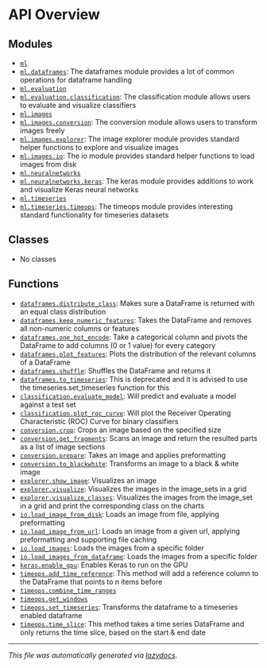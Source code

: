 <!-- markdownlint-disable -->

# API Overview

## Modules

- [`ml`](./ml.md#module-ml)
- [`ml.dataframes`](./ml.dataframes.md#module-mldataframes): The dataframes module provides a lot of common operations for dataframe handling
- [`ml.evaluation`](./ml.evaluation.md#module-mlevaluation)
- [`ml.evaluation.classification`](./ml.evaluation.classification.md#module-mlevaluationclassification): The classification module allows users to evaluate and visualize classifiers
- [`ml.images`](./ml.images.md#module-mlimages)
- [`ml.images.conversion`](./ml.images.conversion.md#module-mlimagesconversion): The conversion module allows users to transform images freely
- [`ml.images.explorer`](./ml.images.explorer.md#module-mlimagesexplorer): The image explorer module provides standard helper functions to explore and visualize images
- [`ml.images.io`](./ml.images.io.md#module-mlimagesio): The io module provides standard helper functions to load images from disk
- [`ml.neuralnetworks`](./ml.neuralnetworks.md#module-mlneuralnetworks)
- [`ml.neuralnetworks.keras`](./ml.neuralnetworks.keras.md#module-mlneuralnetworkskeras): The keras module provides additions to work and visualize Keras neural networks
- [`ml.timeseries`](./ml.timeseries.md#module-mltimeseries)
- [`ml.timeseries.timeops`](./ml.timeseries.timeops.md#module-mltimeseriestimeops): The timeops module provides interesting standard functionality for timeseries datasets

## Classes

- No classes

## Functions

- [`dataframes.distribute_class`](./ml.dataframes.md#function-distribute_class): Makes sure a DataFrame is returned with an equal class distribution
- [`dataframes.keep_numeric_features`](./ml.dataframes.md#function-keep_numeric_features): Takes the DataFrame and removes all non-numeric columns or features
- [`dataframes.one_hot_encode`](./ml.dataframes.md#function-one_hot_encode): Take a categorical column and pivots the DataFrame to add columns (0 or 1 value) for every category
- [`dataframes.plot_features`](./ml.dataframes.md#function-plot_features): Plots the distribution of the relevant columns of a DataFrame
- [`dataframes.shuffle`](./ml.dataframes.md#function-shuffle): Shuffles the DataFrame and returns it
- [`dataframes.to_timeseries`](./ml.dataframes.md#function-to_timeseries): This is deprecated and it is advised to use the timeseries.set_timeseries function for this
- [`classification.evaluate_model`](./ml.evaluation.classification.md#function-evaluate_model): Will predict and evaluate a model against a test set
- [`classification.plot_roc_curve`](./ml.evaluation.classification.md#function-plot_roc_curve): Will plot the Receiver Operating Characteristic (ROC) Curve for binary classifiers
- [`conversion.crop`](./ml.images.conversion.md#function-crop): Crops an image based on the specified size
- [`conversion.get_fragments`](./ml.images.conversion.md#function-get_fragments): Scans an image and return the resulted parts as a list of image sections
- [`conversion.prepare`](./ml.images.conversion.md#function-prepare): Takes an image and applies preformatting
- [`conversion.to_blackwhite`](./ml.images.conversion.md#function-to_blackwhite): Transforms an image to a black & white image
- [`explorer.show_image`](./ml.images.explorer.md#function-show_image): Visualizes an image
- [`explorer.visualize`](./ml.images.explorer.md#function-visualize): Visualizes the images in the image_sets in a grid
- [`explorer.visualize_classes`](./ml.images.explorer.md#function-visualize_classes): Visualizes the images from the image_set in a grid and print the corresponding class on the charts
- [`io.load_image_from_disk`](./ml.images.io.md#function-load_image_from_disk): Loads an image from file, applying preformatting
- [`io.load_image_from_url`](./ml.images.io.md#function-load_image_from_url): Loads an image from a given url, applying preformatting and supporting file caching
- [`io.load_images`](./ml.images.io.md#function-load_images): Loads the images from a specific folder
- [`io.load_images_from_dataframe`](./ml.images.io.md#function-load_images_from_dataframe): Loads the images from a specific folder
- [`keras.enable_gpu`](./ml.neuralnetworks.keras.md#function-enable_gpu): Enables Keras to run on the GPU
- [`timeops.add_time_reference`](./ml.timeseries.timeops.md#function-add_time_reference): This method will add a reference column to the DataFrame that points to n items before
- [`timeops.combine_time_ranges`](./ml.timeseries.timeops.md#function-combine_time_ranges)
- [`timeops.get_windows`](./ml.timeseries.timeops.md#function-get_windows)
- [`timeops.set_timeseries`](./ml.timeseries.timeops.md#function-set_timeseries): Transforms the dataframe to a timeseries enabled dataframe
- [`timeops.time_slice`](./ml.timeseries.timeops.md#function-time_slice): This method takes a time series DataFrame and only returns the time slice, based on the start & end date


---

_This file was automatically generated via [lazydocs](https://github.com/ml-tooling/lazydocs)._
